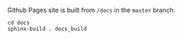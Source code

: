 Github Pages site is built from `/docs` in the `master` branch.

```shell
cd docs
sphinx-build . docs_build
```
